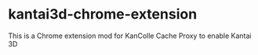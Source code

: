 # kantai3d-chrome-extension
This is a Chrome extension mod for KanColle Cache Proxy to enable Kantai 3D

